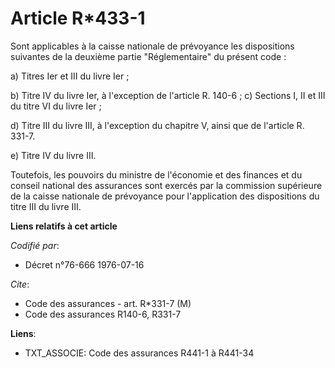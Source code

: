 # Article R*433-1

Sont applicables à la caisse nationale de prévoyance les dispositions suivantes de la deuxième partie "Réglementaire" du
présent code :

a) Titres Ier et III du livre Ier ;

b) Titre IV du livre Ier, à l'exception de l'article R. 140-6 ;    c) Sections I, II et III du titre VI du livre Ier ;

d) Titre III du livre III, à l'exception du chapitre V, ainsi que de l'article R. 331-7.

e) Titre IV du livre III.

Toutefois, les pouvoirs du ministre de l'économie et des finances et du conseil national des assurances sont exercés par la
commission supérieure de la caisse nationale de prévoyance pour l'application des dispositions du titre III du livre III.

**Liens relatifs à cet article**

_Codifié par_:

  - Décret n°76-666 1976-07-16

_Cite_:

  - Code des assurances - art. R*331-7 (M)
  - Code des assurances R140-6, R331-7

**Liens**:

  - TXT_ASSOCIE: Code des assurances R441-1 à R441-34
